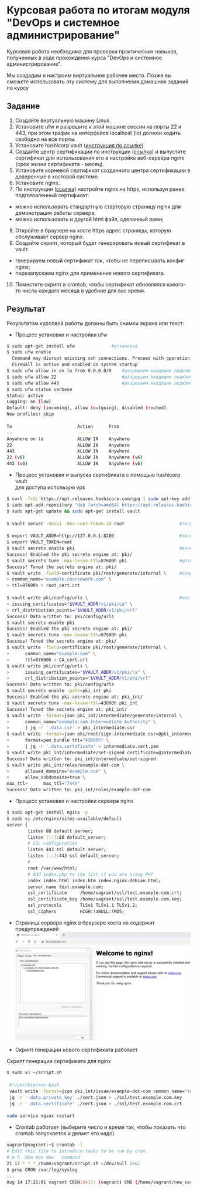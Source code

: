 # Курсовая работа по итогам модуля "DevOps и системное администрирование"

Курсовая работа необходима для проверки практических навыков, полученных в ходе прохождения курса "DevOps и системное администрирование".

Мы создадим и настроим виртуальное рабочее место. Позже вы сможете использовать эту систему для выполнения домашних заданий по курсу

## Задание

1. Создайте виртуальную машину Linux.
2. Установите ufw и разрешите к этой машине сессии на порты 22 и 443, при этом трафик на интерфейсе localhost (lo) должен ходить свободно на все порты.
3. Установите hashicorp vault ([инструкция по ссылке](https://learn.hashicorp.com/tutorials/vault/getting-started-install?in=vault/getting-started#install-vault)).
4. Cоздайте центр сертификации по инструкции ([ссылка](https://learn.hashicorp.com/tutorials/vault/pki-engine?in=vault/secrets-management)) и выпустите сертификат для использования его в настройке веб-сервера nginx (срок жизни сертификата - месяц).
5. Установите корневой сертификат созданного центра сертификации в доверенные в хостовой системе.
6. Установите nginx.
7. По инструкции ([ссылка](https://nginx.org/en/docs/http/configuring_https_servers.html)) настройте nginx на https, используя ранее подготовленный сертификат:
  - можно использовать стандартную стартовую страницу nginx для демонстрации работы сервера;
  - можно использовать и другой html файл, сделанный вами;
8. Откройте в браузере на хосте https адрес страницы, которую обслуживает сервер nginx.
9. Создайте скрипт, который будет генерировать новый сертификат в vault:
  - генерируем новый сертификат так, чтобы не переписывать конфиг nginx;
  - перезапускаем nginx для применения нового сертификата.
10. Поместите скрипт в crontab, чтобы сертификат обновлялся какого-то числа каждого месяца в удобное для вас время.

## Результат

Результатом курсовой работы должны быть снимки экрана или текст:

- Процесс установки и настройки ufw
```bash
$ sudo apt-get install ufw              #установка
$ sudo ufw enable
  Command may disrupt existing ssh connections. Proceed with operation (y|n)? y
  Firewall is active and enabled on system startup
$ sudo ufw allow in on lo from 0.0.0.0/0    #разрешаем входящие подключения на localhost
$ sudo ufw allow 22                         #разрешаем входящие подключения по любому порту 22
$ sudo ufw allow 443                        #разрешаем входящие подключения по любому порту 443
$ sudo ufw status verbose
Status: active
Logging: on (low)
Default: deny (incoming), allow (outgoing), disabled (routed)
New profiles: skip

To                         Action      From
--                         ------      ----
Anywhere on lo             ALLOW IN    Anywhere                  
22                         ALLOW IN    Anywhere                  
443                        ALLOW IN    Anywhere                  
22 (v6)                    ALLOW IN    Anywhere (v6)             
443 (v6)                   ALLOW IN    Anywhere (v6) 
```
- Процесс установки и выпуска сертификата с помощью hashicorp vault  
для доступа использую vps
```bash
$ curl -fsSL https://apt.releases.hashicorp.com/gpg | sudo apt-key add -                                  #устанавливаем hashicorp vault
$ sudo apt-add-repository "deb [arch=amd64] https://apt.releases.hashicorp.com $(lsb_release -cs) main"
$ sudo apt-get update && sudo apt-get install vault

$ vault server -devvi -dev-root-token-id root                     #запускаем сервер vault в отдельной сессии

$ export VAULT_ADDR=http://127.0.0.1:8200                         #экспортируем переменные сред для адреса севрера хранилища и для проверки подлинности
$ export VAULT_TOKEN=root
$ vault secrets enable pki                                        #включем механизм pki
Success! Enabled the pki secrets engine at: pki/
$ vault secrets tune -max-lease-ttl=87600h pki                    #устаналиваем максимальное время выдачи сертификатов месяц
Success! Tuned the secrets engine at: pki/
$ vault write -field=certificate pki/root/generate/internal \     #создаем корневой сертификат, сохраняем как root_cert.crt
> common_name="example.coursework.com" \
> ttl=87600h > root_cert.crt

$ vault write pki/config/urls \                                   #настраиваем URL-адреса центра сертификации и CRL
> issuing_certificates="$VAULT_ADDR/v1/pki/ca" \
> crl_distribution_points="$VAULT_ADDR/v1/pki/crl"
Success! Data written to: pki/config/urls
$ vault secrets enable pki
Success! Enabled the pki secrets engine at: pki/
$ vault secrets tune -max-lease-ttl=87600h pki
Success! Tuned the secrets engine at: pki/
$ vault write -field=certificate pki/root/generate/internal \
>      common_name="example.com" \
>      ttl=87600h > CA_cert.crt
$ vault write pki/config/urls \
>      issuing_certificates="$VAULT_ADDR/v1/pki/ca" \
>      crl_distribution_points="$VAULT_ADDR/v1/pki/crl"
Success! Data written to: pki/config/urls
$ vault secrets enable -path=pki_int pki
Success! Enabled the pki secrets engine at: pki_int/
$ vault secrets tune -max-lease-ttl=43800h pki_int
Success! Tuned the secrets engine at: pki_int/
$ vault write -format=json pki_int/intermediate/generate/internal \
>      common_name="example.com Intermediate Authority" \
>      | jq -r '.data.csr' > pki_intermediate.csr
$ vault write -format=json pki/root/sign-intermediate csr=@pki_intermediate.csr \
>      format=pem_bundle ttl="43800h" \
>      | jq -r '.data.certificate' > intermediate.cert.pem
$ vault write pki_int/intermediate/set-signed certificate=@intermediate.cert.pem
Success! Data written to: pki_int/intermediate/set-signed
$ vault write pki_int/roles/example-dot-com \
>      allowed_domains="example.com" \
>      allow_subdomains=true \
max_ttl>      max_ttl="744h"
Success! Data written to: pki_int/roles/example-dot-com
```

- Процесс установки и настройки сервера nginx
```bash
$ sudo apt-get install nginx -y
$ sudo vi /etc/nginx/sites-available/default
server {
        listen 80 default_server;
        listen [::]:80 default_server;
        # SSL configuration
        listen 443 ssl default_server;
        listen [::]:443 ssl default_server;
        #
        root /var/www/html;
        # Add index.php to the list if you are using PHP
        index index.html index.htm index.nginx-debian.html;
        server_name test.example.com;
        ssl_certificate     /home/vagrant/ssl/test.example.com.crt;
        ssl_certificate_key /home/vagrant/ssl/test.example.com.key;
        ssl_protocols       TLSv1 TLSv1.1 TLSv1.2;
        ssl_ciphers         HIGH:!aNULL:!MD5;
```
- Страница сервера nginx в браузере хоста не содержит предупреждений 
![site](pics/1.jpg)

- Скрипт генерации нового сертификата работает 

Скрипт генерации сертификата для nginx
```bash
$ sudo vi ~/script.sh

 #!/usr/bin/env bash
 vault write -format=json pki_int/issue/example-dot-com common_name="test.example.com" ttl="744h" > cert.json
 jq -r '.data.private_key' ./cert.json > ./ssl/test.example.com.key
 jq -r '.data.certificate' ./cert.json > ./ssl/test.example.com.crt

sudo service nginx restart
```
- Crontab работает (выберите число и время так, чтобы показать что crontab запускается и делает что надо)
```bash
vagrant@vagrant:~$ crontab -l
# Edit this file to introduce tasks to be run by cron.
# m h  dom mon dow   command
21 17 * * * /home/vagrant/script.sh >/dev/null 2>&1
$ grep CRON /var/log/syslog
...
Aug 14 17:21:01 vagrant CRON[641]: (vagrant) CMD (/home/vagrant/new_cert.sh >/dev/null 2>&1)
```
